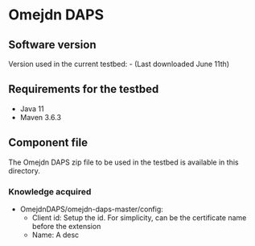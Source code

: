 # Omejdn DAPS

## Software version
Version used in the current testbed: - (Last downloaded June 11th)

## Requirements for the testbed
* Java 11
* Maven 3.6.3

## Component file
The Omejdn DAPS zip file to be used in the testbed is available in this directory.  

### Knowledge acquired
* OmejdnDAPS/omejdn-daps-master/config:
  * Client id: Setup the id. For simplicity, can be the certificate name before the extension
  * Name: A desc

